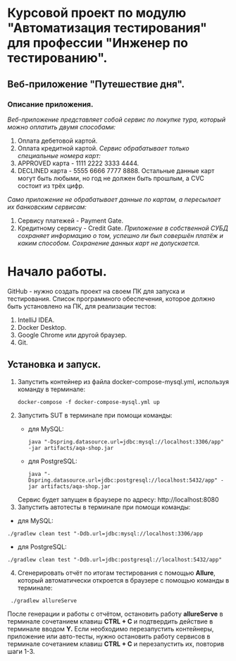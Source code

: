 # **Курсовой проект по модулю "Автоматизация тестирования" для профессии "Инженер по тестированию".**

## **Веб-приложение "Путешествие дня".**

### **Описание приложения.**
_Веб-приложение представляет собой сервис по покупке тура, который можно оплатить двумя способами:_
1. Оплата дебетовой картой.
2. Оплата кредитной картой.
_Сервис обрабатывает только специальные номера карт:_
1. APPROVED карта - 1111 2222 3333 4444.
2. DECLINED карта - 5555 6666 7777 8888.
Остальные данные карт могут быть любыми, но год не должен быть прошлым, а CVC состоит из трёх цифр.
   
_Само приложение не обрабатывает данные по картам, а пересылает их банковским сервисам:_
1. Сервису платежей - Payment Gate.
2. Кредитному сервису - Credit Gate.
_Приложение в собственной СУБД сохраняет информацию о том,  успешно ли был совершён платёж и каким способом. Сохранение данных карт не допускается._

# **Начало работы.**
GitHub - нужно создать проект на своем ПК для запуска и тестирования. Список программного обеспечения, которое должно быть установлено на ПК, для реализации тестов:
1. IntelliJ IDEA.
2. Docker Desktop.
3. Google Chrome или другой браузер.
4. Git.

## **Установка и запуск.**
1. Запустить контейнер из файла docker-compose-mysql.yml, используя команду в терминале:
   ```
   docker-compose -f docker-compose-mysql.yml up
   ```
2. Запустить SUT в терминале при помощи команды:
   - для MySQL:
     
     ```
     java "-Dspring.datasource.url=jdbc:mysql://localhost:3306/app" -jar artifacts/aqa-shop.jar
     ```
   - для PostgreSQL:
     ```
     java "-Dspring.datasource.url=jdbc:postgresql://localhost:5432/app" -jar artifacts/aqa-shop.jar
     ```
   Сервис будет запущен в браузере по адресу: http://localhost:8080
3. Запустить автотесты в терминале при помощи команды:
 - для MySQL:
   
```
./gradlew clean test "-Ddb.url=jdbc:mysql://localhost:3306/app
   ```
- для PostgreSQL:
  
```
./gradlew clean test "-Ddb.url=jdbc:postgresql://localhost:5432/app"
   ```
4. Сгенерировать отчёт по итогам тестирования с помощью **Allure**, который автоматически откроется в браузере с помощью команды в терминале:
  ```
   ./gradlew allureServe
   ```
После генерации и работы с отчётом, остановить работу **allureServe** в терминале сочетанием клавиш **CTRL + C** и подтвердить действие в терминале вводом **Y.**
Если необходимо перезапустить контейнеры, приложение или авто-тесты, нужно остановить работу сервисов в терминале сочетанием клавиш **CTRL + C** и перезапустить их, повторив шаги 1-3.
